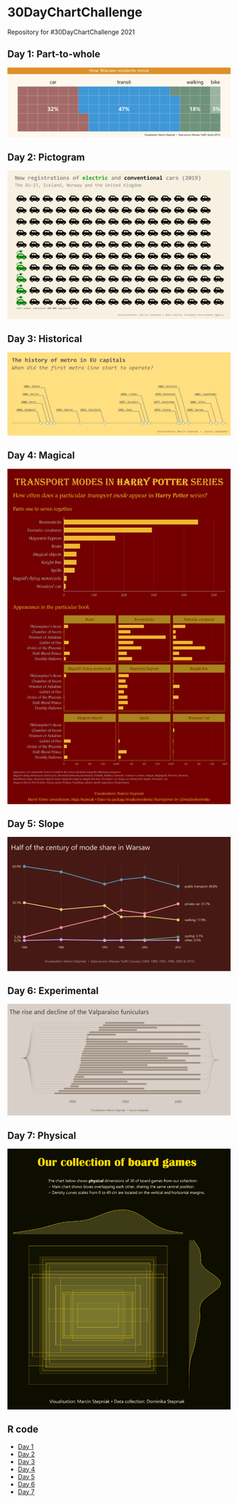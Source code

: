 # 30DayChartChallenge

Repository for #30DayChartChallenge 2021

## Day 1: Part-to-whole

![](img/day_1.png)

## Day 2: Pictogram

![](img/day_2.png)

## Day 3: Historical

![](img/day_3.png)

## Day 4: Magical

![](img/day_4.png)

## Day 5: Slope

![](img/day_5.png)

## Day 6: Experimental

![](img/day_6.png)

## Day 7: Physical

![](img/day_7.png)

## R code

+ [Day 1](https://github.com/stmarcin/30DayChartChallenge/blob/main/R/day_01.R)
+ [Day 2](https://github.com/stmarcin/30DayChartChallenge/blob/main/R/day_02.R)
+ [Day 3](https://github.com/stmarcin/30DayChartChallenge/blob/main/R/day_03.R)
+ [Day 4](https://github.com/stmarcin/30DayChartChallenge/blob/main/R/day_04.R)
+ [Day 5](https://github.com/stmarcin/30DayChartChallenge/blob/main/R/day_05.R)
+ [Day 6](https://github.com/stmarcin/30DayChartChallenge/blob/main/R/day_06_wip.R) 
+ [Day 7](https://github.com/stmarcin/30DayChartChallenge/blob/main/R/day_07.R)